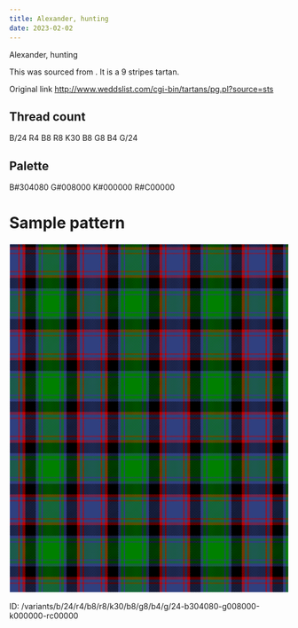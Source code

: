 ```yaml
---
title: Alexander, hunting
date: 2023-02-02
---
```

Alexander, hunting

This was sourced from <no value>.  It is a 9 stripes tartan.

Original link http://www.weddslist.com/cgi-bin/tartans/pg.pl?source=sts

## Thread count
B/24 R4 B8 R8 K30 B8 G8 B4 G/24

## Palette
B#304080 G#008000 K#000000 R#C00000

# Sample pattern

![Tartan detail](tartan.png "B/24 R4 B8 R8 K30 B8 G8 B4 G/24 tartan")

ID: /variants/b/24/r4/b8/r8/k30/b8/g8/b4/g/24-b304080-g008000-k000000-rc00000